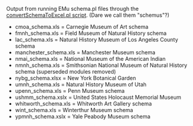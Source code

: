 Output from running EMu schema.pl files through the [convertSchemaToExcel.pl script](https://github.com/fieldmuseum/EMu-scripts/tree/master/Schema).  (Dare we call them "schemus"?)

* cmoa_schema.xls = Carnegie Museum of Art schema
* fmnh_schema.xls = Field Museum of Natural History schema
* lac_schema.xls = Natural History Museum of Los Angeles County schema
* manchester_schema.xls = Manchester Museum schema
* nmai_schema.xls = National Museum of the American Indian
* nmnh_schema.xls = Smithsonian National Museum of Natural History schema (superseded modules removed)
* nybg_schema.xlsx = New York Botanical Garden
* umnh_schema.xls = Natural History Museum of Utah
*	upenn_schema.xls = Penn Museum schema 
* ushmm_schema.xslx = United States Holocaust Memorial Museum
* whitworth_schema.xls = Whitworth Art Gallery schema
* wint_schema.xls = Winterthur Museum schema
* ypmnh_schema.xslx = Yale Peabody Museum schema
 
